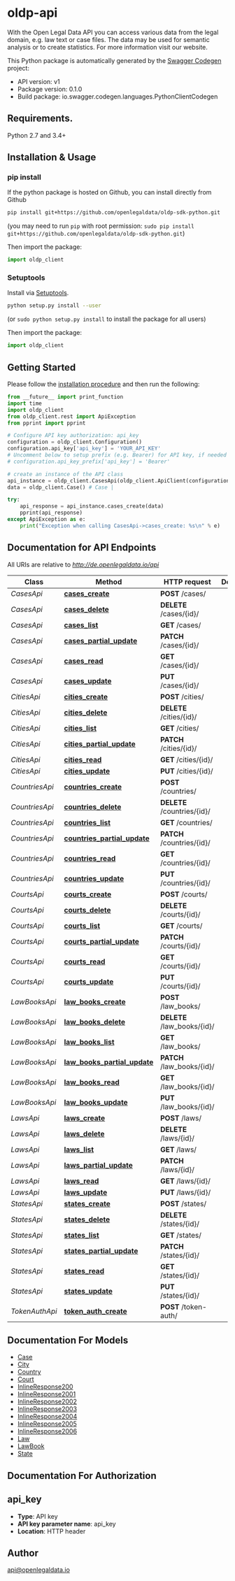 # oldp-api
With the Open Legal Data API you can access various data from the legal domain, e.g. law text or case files. The data may be used for semantic analysis or to create statistics. For more information visit our website.

This Python package is automatically generated by the [Swagger Codegen](https://github.com/swagger-api/swagger-codegen) project:

- API version: v1
- Package version: 0.1.0
- Build package: io.swagger.codegen.languages.PythonClientCodegen

## Requirements.

Python 2.7 and 3.4+

## Installation & Usage
### pip install

If the python package is hosted on Github, you can install directly from Github

```sh
pip install git+https://github.com/openlegaldata/oldp-sdk-python.git
```
(you may need to run `pip` with root permission: `sudo pip install git+https://github.com/openlegaldata/oldp-sdk-python.git`)

Then import the package:
```python
import oldp_client 
```

### Setuptools

Install via [Setuptools](http://pypi.python.org/pypi/setuptools).

```sh
python setup.py install --user
```
(or `sudo python setup.py install` to install the package for all users)

Then import the package:
```python
import oldp_client
```

## Getting Started

Please follow the [installation procedure](#installation--usage) and then run the following:

```python
from __future__ import print_function
import time
import oldp_client
from oldp_client.rest import ApiException
from pprint import pprint

# Configure API key authorization: api_key
configuration = oldp_client.Configuration()
configuration.api_key['api_key'] = 'YOUR_API_KEY'
# Uncomment below to setup prefix (e.g. Bearer) for API key, if needed
# configuration.api_key_prefix['api_key'] = 'Bearer'

# create an instance of the API class
api_instance = oldp_client.CasesApi(oldp_client.ApiClient(configuration))
data = oldp_client.Case() # Case | 

try:
    api_response = api_instance.cases_create(data)
    pprint(api_response)
except ApiException as e:
    print("Exception when calling CasesApi->cases_create: %s\n" % e)

```

## Documentation for API Endpoints

All URIs are relative to *http://de.openlegaldata.io/api*

Class | Method | HTTP request | Description
------------ | ------------- | ------------- | -------------
*CasesApi* | [**cases_create**](docs/CasesApi.md#cases_create) | **POST** /cases/ | 
*CasesApi* | [**cases_delete**](docs/CasesApi.md#cases_delete) | **DELETE** /cases/{id}/ | 
*CasesApi* | [**cases_list**](docs/CasesApi.md#cases_list) | **GET** /cases/ | 
*CasesApi* | [**cases_partial_update**](docs/CasesApi.md#cases_partial_update) | **PATCH** /cases/{id}/ | 
*CasesApi* | [**cases_read**](docs/CasesApi.md#cases_read) | **GET** /cases/{id}/ | 
*CasesApi* | [**cases_update**](docs/CasesApi.md#cases_update) | **PUT** /cases/{id}/ | 
*CitiesApi* | [**cities_create**](docs/CitiesApi.md#cities_create) | **POST** /cities/ | 
*CitiesApi* | [**cities_delete**](docs/CitiesApi.md#cities_delete) | **DELETE** /cities/{id}/ | 
*CitiesApi* | [**cities_list**](docs/CitiesApi.md#cities_list) | **GET** /cities/ | 
*CitiesApi* | [**cities_partial_update**](docs/CitiesApi.md#cities_partial_update) | **PATCH** /cities/{id}/ | 
*CitiesApi* | [**cities_read**](docs/CitiesApi.md#cities_read) | **GET** /cities/{id}/ | 
*CitiesApi* | [**cities_update**](docs/CitiesApi.md#cities_update) | **PUT** /cities/{id}/ | 
*CountriesApi* | [**countries_create**](docs/CountriesApi.md#countries_create) | **POST** /countries/ | 
*CountriesApi* | [**countries_delete**](docs/CountriesApi.md#countries_delete) | **DELETE** /countries/{id}/ | 
*CountriesApi* | [**countries_list**](docs/CountriesApi.md#countries_list) | **GET** /countries/ | 
*CountriesApi* | [**countries_partial_update**](docs/CountriesApi.md#countries_partial_update) | **PATCH** /countries/{id}/ | 
*CountriesApi* | [**countries_read**](docs/CountriesApi.md#countries_read) | **GET** /countries/{id}/ | 
*CountriesApi* | [**countries_update**](docs/CountriesApi.md#countries_update) | **PUT** /countries/{id}/ | 
*CourtsApi* | [**courts_create**](docs/CourtsApi.md#courts_create) | **POST** /courts/ | 
*CourtsApi* | [**courts_delete**](docs/CourtsApi.md#courts_delete) | **DELETE** /courts/{id}/ | 
*CourtsApi* | [**courts_list**](docs/CourtsApi.md#courts_list) | **GET** /courts/ | 
*CourtsApi* | [**courts_partial_update**](docs/CourtsApi.md#courts_partial_update) | **PATCH** /courts/{id}/ | 
*CourtsApi* | [**courts_read**](docs/CourtsApi.md#courts_read) | **GET** /courts/{id}/ | 
*CourtsApi* | [**courts_update**](docs/CourtsApi.md#courts_update) | **PUT** /courts/{id}/ | 
*LawBooksApi* | [**law_books_create**](docs/LawBooksApi.md#law_books_create) | **POST** /law_books/ | 
*LawBooksApi* | [**law_books_delete**](docs/LawBooksApi.md#law_books_delete) | **DELETE** /law_books/{id}/ | 
*LawBooksApi* | [**law_books_list**](docs/LawBooksApi.md#law_books_list) | **GET** /law_books/ | 
*LawBooksApi* | [**law_books_partial_update**](docs/LawBooksApi.md#law_books_partial_update) | **PATCH** /law_books/{id}/ | 
*LawBooksApi* | [**law_books_read**](docs/LawBooksApi.md#law_books_read) | **GET** /law_books/{id}/ | 
*LawBooksApi* | [**law_books_update**](docs/LawBooksApi.md#law_books_update) | **PUT** /law_books/{id}/ | 
*LawsApi* | [**laws_create**](docs/LawsApi.md#laws_create) | **POST** /laws/ | 
*LawsApi* | [**laws_delete**](docs/LawsApi.md#laws_delete) | **DELETE** /laws/{id}/ | 
*LawsApi* | [**laws_list**](docs/LawsApi.md#laws_list) | **GET** /laws/ | 
*LawsApi* | [**laws_partial_update**](docs/LawsApi.md#laws_partial_update) | **PATCH** /laws/{id}/ | 
*LawsApi* | [**laws_read**](docs/LawsApi.md#laws_read) | **GET** /laws/{id}/ | 
*LawsApi* | [**laws_update**](docs/LawsApi.md#laws_update) | **PUT** /laws/{id}/ | 
*StatesApi* | [**states_create**](docs/StatesApi.md#states_create) | **POST** /states/ | 
*StatesApi* | [**states_delete**](docs/StatesApi.md#states_delete) | **DELETE** /states/{id}/ | 
*StatesApi* | [**states_list**](docs/StatesApi.md#states_list) | **GET** /states/ | 
*StatesApi* | [**states_partial_update**](docs/StatesApi.md#states_partial_update) | **PATCH** /states/{id}/ | 
*StatesApi* | [**states_read**](docs/StatesApi.md#states_read) | **GET** /states/{id}/ | 
*StatesApi* | [**states_update**](docs/StatesApi.md#states_update) | **PUT** /states/{id}/ | 
*TokenAuthApi* | [**token_auth_create**](docs/TokenAuthApi.md#token_auth_create) | **POST** /token-auth/ | 


## Documentation For Models

 - [Case](docs/Case.md)
 - [City](docs/City.md)
 - [Country](docs/Country.md)
 - [Court](docs/Court.md)
 - [InlineResponse200](docs/InlineResponse200.md)
 - [InlineResponse2001](docs/InlineResponse2001.md)
 - [InlineResponse2002](docs/InlineResponse2002.md)
 - [InlineResponse2003](docs/InlineResponse2003.md)
 - [InlineResponse2004](docs/InlineResponse2004.md)
 - [InlineResponse2005](docs/InlineResponse2005.md)
 - [InlineResponse2006](docs/InlineResponse2006.md)
 - [Law](docs/Law.md)
 - [LawBook](docs/LawBook.md)
 - [State](docs/State.md)


## Documentation For Authorization


## api_key

- **Type**: API key
- **API key parameter name**: api_key
- **Location**: HTTP header


## Author

api@openlegaldata.io

